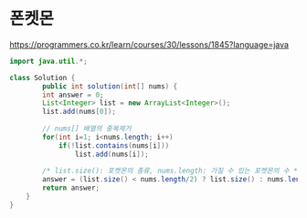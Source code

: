 # 폰켓몬
https://programmers.co.kr/learn/courses/30/lessons/1845?language=java

```java
import java.util.*;

class Solution {
    	public int solution(int[] nums) {
		int answer = 0;
		List<Integer> list = new ArrayList<Integer>();
		list.add(nums[0]);
        
		// nums[] 배열의 중복제거
		for(int i=1; i<nums.length; i++) 
			if(!list.contains(nums[i]))
				list.add(nums[i]);
        
		/* list.size(): 포켓몬의 종류, nums.length: 가질 수 있는 포켓몬의 수 */
		answer = (list.size() < nums.length/2) ? list.size() : nums.length/2;
		return answer;
	}
}
```
